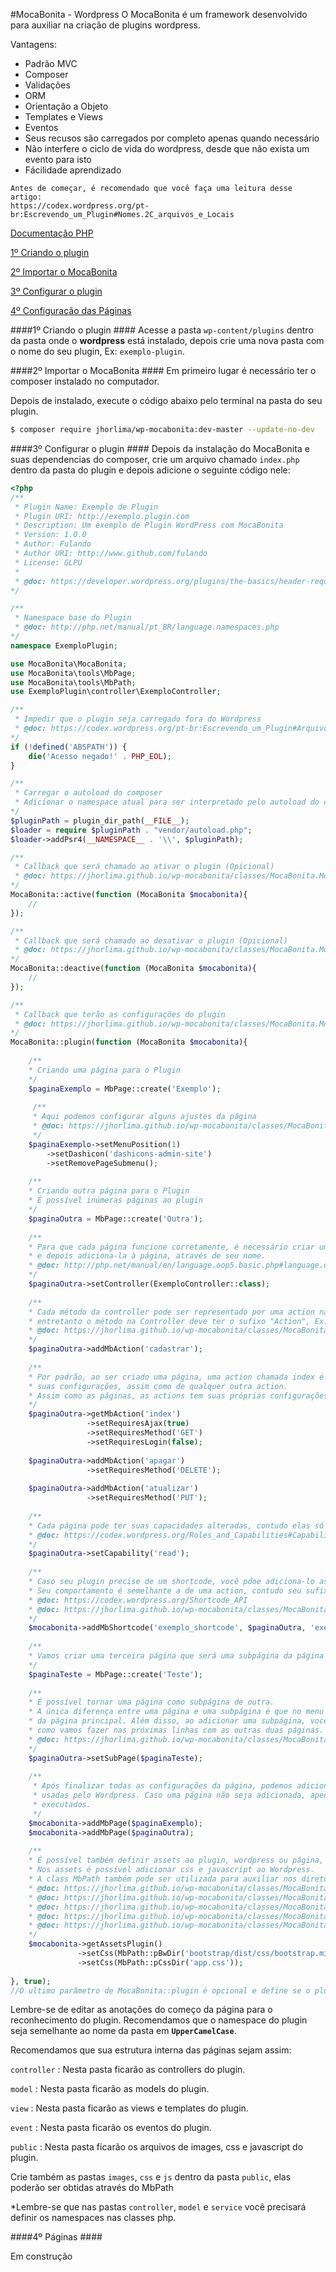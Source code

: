 #MocaBonita - Wordpress
O MocaBonita é um framework desenvolvido para auxiliar na criação de plugins wordpress. 

Vantagens:
- Padrão MVC
- Composer
- Validações
- ORM
- Orientação a Objeto
- Templates e Views
- Eventos
- Seus recusos são carregados por completo apenas quando necessário
- Não interfere o ciclo de vida do wordpress, desde que não exista um evento para isto
- Fácilidade aprendizado

```
Antes de começar, é recomendado que você faça uma leitura desse artigo:
https://codex.wordpress.org/pt-br:Escrevendo_um_Plugin#Nomes.2C_arquivos_e_Locais
```

[Documentação PHP](https://jhorlima.github.io/wp-mocabonita/)

[1º Criando o plugin](#1º-criando-o-plugin)

[2º Importar o MocaBonita](#2º-importar-o-mocabonita)

[3º Configurar o plugin](#3º-configurar-o-plugin)

[4º Configuração das Páginas](#4º-configuração-das-páginas)


####1º Criando o plugin ####
Acesse a pasta `wp-content/plugins` dentro da pasta onde o **wordpress** está instalado, depois crie uma nova pasta com o nome do seu plugin, Ex: `exemplo-plugin`.

####2º Importar o MocaBonita ####
Em primeiro lugar é necessário ter o composer instalado no computador. 

Depois de instalado, execute o código abaixo pelo terminal na pasta do seu plugin.

```sh
$ composer require jhorlima/wp-mocabonita:dev-master --update-no-dev
``` 

####3º Configurar o plugin ####
Depois da instalação do MocaBonita e suas dependencias do composer, crie um arquivo chamado `index.php` dentro da pasta do plugin e depois adicione o seguinte código nele:

```php
<?php
/**
 * Plugin Name: Exemplo de Plugin
 * Plugin URI: http://exemplo.plugin.com
 * Description: Um exemplo de Plugin WordPress com MocaBonita
 * Version: 1.0.0
 * Author: Fulando
 * Author URI: http://www.github.com/fulando
 * License: GLPU
 * 
 * @doc: https://developer.wordpress.org/plugins/the-basics/header-requirements/
*/

/**
 * Namespace base do Plugin
 * @doc: http://php.net/manual/pt_BR/language.namespaces.php
*/
namespace ExemploPlugin;

use MocaBonita\MocaBonita;
use MocaBonita\tools\MbPage;
use MocaBonita\tools\MbPath;
use ExemploPlugin\controller\ExemploController;

/**
 * Impedir que o plugin seja carregado fora do Wordpress
 * @doc: https://codex.wordpress.org/pt-br:Escrevendo_um_Plugin#Arquivos_de_Plugin
*/
if (!defined('ABSPATH')) {
    die('Acesso negado!' . PHP_EOL);
}

/**
 * Carregar o autoload do composer
 * Adicionar o namespace atual para ser interpretado pelo autoload do composer
*/
$pluginPath = plugin_dir_path(__FILE__);
$loader = require $pluginPath . "vendor/autoload.php";
$loader->addPsr4(__NAMESPACE__ . '\\', $pluginPath);

/**
 * Callback que será chamado ao ativar o plugin (Opicional)
 * @doc: https://jhorlima.github.io/wp-mocabonita/classes/MocaBonita.MocaBonita.html#method_active
*/
MocaBonita::active(function (MocaBonita $mocabonita){
    //
});

/**
 * Callback que será chamado ao desativar o plugin (Opicional)
 * @doc: https://jhorlima.github.io/wp-mocabonita/classes/MocaBonita.MocaBonita.html#method_deactive
*/
MocaBonita::deactive(function (MocaBonita $mocabonita){
    //
});

/**
 * Callback que terão as configurações do plugin
 * @doc: https://jhorlima.github.io/wp-mocabonita/classes/MocaBonita.MocaBonita.html#method_plugin
*/
MocaBonita::plugin(function (MocaBonita $mocabonita){
    
    /**
    * Criando uma página para o Plugin
    */    
    $paginaExemplo = MbPage::create('Exemplo');
    
     /**
     * Aqui podemos configurar alguns ajustes da página
     * @doc: https://jhorlima.github.io/wp-mocabonita/classes/MocaBonita.tools.MbPage.html
     */  
    $paginaExemplo->setMenuPosition(1)
        ->setDashicon('dashicons-admin-site')
        ->setRemovePageSubmenu();
 
    /**
    * Criando outra página para o Plugin
    * É possível inúmeras páginas ao plugin
    */ 
    $paginaOutra = MbPage::create('Outra');
 
    /**
    * Para que cada página funcione corretamente, é necessário criar uma Class que extenda de MbController 
    * e depois adiciona-la à página, através de seu nome.
    * @doc: http://php.net/manual/en/language.oop5.basic.php#language.oop5.basic.class.class 
    */ 
    $paginaOutra->setController(ExemploController::class);
 
    /**
    * Cada método da controller pode ser representado por uma action na página, 
    * entretanto o método na Controller deve ter o sufixo "Action", Ex: cadastrarAction(MbRequest $mbRequest, MbResponse $mbResponse).
    * @doc: https://jhorlima.github.io/wp-mocabonita/classes/MocaBonita.tools.MbAction.html 
    */ 
    $paginaOutra->addMbAction('cadastrar');
 
    /**
    * Por padrão, ao ser criado uma página, uma action chamada index é criada, contudo é possível ajustar 
    * suas configurações, assim como de qualquer outra action. 
    * Assim como as páginas, as actions tem suas próprias configurações. 
    */
    $paginaOutra->getMbAction('index')
                 ->setRequiresAjax(true)
                 ->setRequiresMethod('GET')
                 ->setRequiresLogin(false);
 
    $paginaOutra->addMbAction('apagar')
                 ->setRequiresMethod('DELETE');
 
    $paginaOutra->addMbAction('atualizar')
                 ->setRequiresMethod('PUT');
 
    /**
    * Cada página pode ter suas capacidades alteradas, contudo elas só terão efeitos se for necessário o login do Wordpress
    * @doc: https://codex.wordpress.org/Roles_and_Capabilities#Capability_vs._Role_Table
    */
    $paginaOutra->setCapability('read');
 
    /**
    * Caso seu plugin precise de um shortcode, você pdoe adiciona-lo associando à página.
    * Seu comportamento é semelhante a de uma action, contudo seu sufixo deve ser "Shortcode", Ex: exemploShortcode(array $attributes, $content, $tags).
    * @doc: https://codex.wordpress.org/Shortcode_API
    * @doc: https://jhorlima.github.io/wp-mocabonita/classes/MocaBonita.MocaBonita.html#method_addMbShortcode
    */
    $mocabonita->addMbShortcode('exemplo_shortcode', $paginaOutra, 'exemplo');
 
    /**
    * Vamos criar uma terceira página que será uma subpágina da página Outra 
    */
    $paginaTeste = MbPage::create('Teste');
  
    /**
    * É possível tornar uma página como subpágina de outra. 
    * A única diferença entre uma página e uma subpágina é que no menu administrativo, a subpágina passa a ser um submenu
    * da página principal. Além disso, ao adicionar uma subpágina, você não precisa adiciona-la ao MocaBonita, 
    * como vamos fazer nas próximas linhas com as outras duas páginas.
    * @doc: https://jhorlima.github.io/wp-mocabonita/classes/MocaBonita.tools.MbPage.html#method_setSubPage
    */
    $paginaOutra->setSubPage($paginaTeste);
    
    /**
     * Após finalizar todas as configurações da página, podemos adiciona-las ao MocaBonita para que elas possam ser 
     * usadas pelo Wordpress. Caso uma página não seja adicionada, apenas os shortcodes relacionados a ela serão 
     * executados.
     */
    $mocabonita->addMbPage($paginaExemplo);
    $mocabonita->addMbPage($paginaOutra);
 
    /**
    * É possível também definir assets ao plugin, wordpress ou página, basta obter seu MbAsset.
    * Nos assets é possível adicionar css e javascript ao Wordpress.
    * A class MbPath também pode ser utilizada para auxiliar nos diretórios do wordpress.
    * @doc: https://jhorlima.github.io/wp-mocabonita/classes/MocaBonita.tools.MbAsset.html
    * @doc: https://jhorlima.github.io/wp-mocabonita/classes/MocaBonita.tools.MbPath.html
    * @doc: https://jhorlima.github.io/wp-mocabonita/classes/MocaBonita.MocaBonita.html#method_getAssetsPlugin
    * @doc: https://jhorlima.github.io/wp-mocabonita/classes/MocaBonita.MocaBonita.html#method_getAssetsWordpress
    * @doc: https://jhorlima.github.io/wp-mocabonita/classes/MocaBonita.tools.MbPage.html#method_getMbAsset
    */
    $mocabonita->getAssetsPlugin()
               ->setCss(MbPath::pBwDir('bootstrap/dist/css/bootstrap.min.css'))
               ->setCss(MbPath::pCssDir('app.css'));
    
}, true);
//O ultimo parâmetro de MocaBonita::plugin é opcional e define se o plugin está em desenvolvimento.
```

Lembre-se de editar as anotações do começo da página para o reconhecimento do plugin. 
Recomendamos que o namespace do plugin seja semelhante ao nome da pasta em **`UpperCamelCase`**.

Recomendamos que sua estrutura interna das páginas sejam assim:

`controller` : Nesta pasta ficarão as controllers do plugin.

`model` : Nesta pasta ficarão as models do plugin.

`view` : Nesta pasta ficarão as views e templates do plugin. 

`event` : Nesta pasta ficarão os eventos do plugin.

`public` : Nesta pasta ficarão os arquivos de images, css e javascript do plugin. 

Crie também as pastas `images`, `css` e `js` dentro da pasta `public`, elas poderão ser obtidas através do MbPath


*Lembre-se que nas pastas `controller`, `model` e `service` você precisará definir os namespaces nas classes php.


####4º Páginas ####

Em construção
